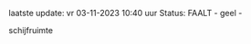 laatste update: 
vr 03-11-2023 10:40   uur 
Status: FAALT - geel - 
<div class="service Y">schijfruimte</div>